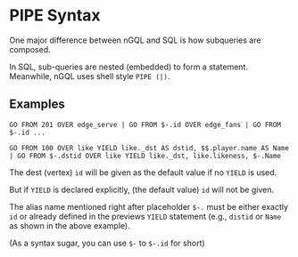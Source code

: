 # PIPE Syntax

One major difference between nGQL and SQL is how subqueries are composed.

In SQL, sub-queries are nested (embedded) to form a statement.
Meanwhile, nGQL uses shell style `PIPE (|)`.

## Examples

```ngql
GO FROM 201 OVER edge_serve | GO FROM $-.id OVER edge_fans | GO FROM $-.id ...

GO FROM 100 OVER like YIELD like._dst AS dstid, $$.player.name AS Name  | GO FROM $-.dstid OVER like YIELD like._dst, like.likeness, $-.Name
```

The dest (vertex) `id` will be given as the default value if no `YIELD` is used.

But if `YIELD` is declared explicitly, (the default value) `id` will not be given.

The alias name mentioned right after placeholder `$-.` must be either exactly `id` or already defined in the previews `YIELD` statement (e.g., `distid` or `Name` as shown in the above example).

(As a syntax sugar, you can use `$-` to `$-.id` for short)
